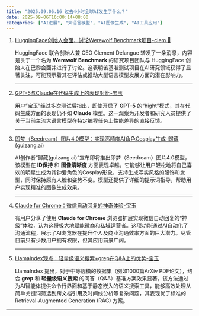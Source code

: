 ```yaml
---
title: "2025.09.06.16 过去4小时全球AI发生了什么？"
date: 2025-09-06T16:00:14+08:00
categories: ["AI进展", "大语言模型", "AI图像生成", "AI工具应用"]
---
```


1.  [HuggingFace创始人会面，讨论Werewolf Benchmark项目-clem 🤗](https://x.com/ClementDelangue/status/1964221478997565929)

    HuggingFace 联合创始人兼 CEO Clement Delangue 转发了一条消息，内容是关于一个名为 **Werewolf Benchmark** 的研究项目团队与 HuggingFace 创始人在巴黎会面并进行了讨论。这表明该基准测试项目在AI研究领域获得了显著关注，可能预示着其在评估或推动大型语言模型发展方面的潜在影响力。

    ---

2.  [GPT-5与Claude在代码生成上的表现对比-宝玉](https://x.com/dotey/status/1964208779450282416)

    用户“宝玉”经过多次测试后指出，即使开启了 **GPT-5** 的“hight”模式，其在代码生成方面的表现仍不如 **Claude** 模型。这一观察为开发者和研究人员提供了关于当前主流大语言模型在特定编程任务上性能差异的直接反馈。

    ---

3.  [即梦（Seedream）图片4.0模型：实现高精度AI角色Cosplay生成-歸藏(guizang.ai)](https://x.com/op7418/status/1964203570171162834)

    AI创作者“歸藏(guizang.ai)”宣布即将推出即梦（Seedream）图片4.0模型，该模型在 **ID保持** 和 **图像清晰度** 方面表现卓越。它能够让用户轻松地将自己喜欢的明星生成为其钟爱角色的Cosplay形象，支持生成写实风格的服饰和发型，同时保持原有人脸和姿势不变。模型还提供了详细的提示词指导，帮助用户实现精准的图像生成效果。

    ---

4.  [Claude for Chrome：微信自动回复的神奇体验-宝玉](https://x.com/dotey/status/1964185124083302482)

    有用户分享了使用 **Claude for Chrome** 浏览器扩展实现微信自动回复的“神级”体验，认为这将极大地赋能微商和私域运营者。这项功能通过AI自动化了沟通流程，展示了AI浏览器在提升个人及商业沟通效率方面的巨大潜力。尽管目前只有少数用户拥有权限，但其应用前景广阔。

    ---

5.  [LlamaIndex观点：轻量级语义搜索+grep在Q&A上的优势-宝玉](https://x.com/dotey/status/1964184466857087301)

    LlamaIndex 提出，对于中等规模的数据集（例如1000篇ArXiv PDF论文），结合 **grep** 和 **轻量级语义搜索** 的问答（Q&A）基准方案效果显著。该方法通过为AI智能体提供命令行界面和基于静态嵌入的语义搜索工具，能够高效处理从简单关键词筛选到跨文档引用及时间线分析等复杂问题，其表现优于标准的Retrieval-Augmented Generation (RAG) 方案。

---